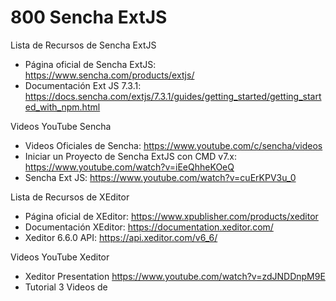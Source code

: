 # 800 Sencha ExtJS

Lista de Recursos de Sencha ExtJS

* Página oficial de Sencha ExtJS: https://www.sencha.com/products/extjs/
* Documentación Ext JS 7.3.1: https://docs.sencha.com/extjs/7.3.1/guides/getting_started/getting_started_with_npm.html

Videos YouTube Sencha

* Videos Oficiales de Sencha: https://www.youtube.com/c/sencha/videos
* Iniciar un Proyecto de Sencha ExtJS con CMD v7.x: https://www.youtube.com/watch?v=iEeQhheKOeQ
* Sencha Ext JS: https://www.youtube.com/watch?v=cuErKPV3u_0



Lista de Recursos de XEditor

* Página oficial de XEditor: https://www.xpublisher.com/products/xeditor
* Documentación XEditor: https://documentation.xeditor.com/
* Xeditor 6.6.0 API: https://api.xeditor.com/v6_6/

Videos YouTube Xeditor

* Xeditor Presentation https://www.youtube.com/watch?v=zdJNDDnpM9E
* Tutorial 3 Videos de 

